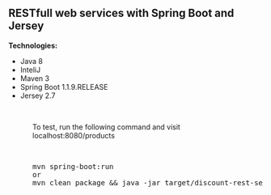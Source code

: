 <h2>RESTfull web services with Spring Boot and Jersey</h2>

<b>Technologies:</b>
<ul>
<li>Java 8</li>
<li>InteliJ</li>
<li>Maven 3</li>
<li>Spring Boot 1.1.9.RELEASE</li>
<li>Jersey 2.7</li>
<ul>

<br/>

<p>To test, run the following command and visit localhost:8080/products</p>
<br/>
<pre>
mvn spring-boot:run
or
mvn clean package && java -jar target/discount-rest-services-1.0-SNAPSHOT.jar
</pre>

